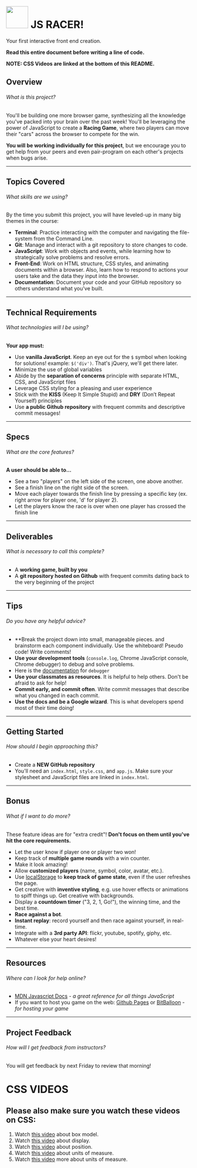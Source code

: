 # <img src="https://cloud.githubusercontent.com/assets/7833470/10423298/ea833a68-7079-11e5-84f8-0a925ab96893.png" width="60"> JS RACER! 

Your first interactive front end creation. 

**Read this entire document before writing a line of code.**

**NOTE: CSS Videos are linked at the bottom of this README.**

## Overview

###### What is this project?

You'll be building one more browser game, synthesizing all the knowledge you've packed into your brain over the past week! You'll be leveraging the power of JavaScript to create a **Racing Game**, where two players can move their "cars" across the browser to compete for the win.

**You will be working individually for this project**, but we encourage you to get help from your peers and even pair-program on each other's projects when bugs arise.

---

## Topics Covered

###### What skills are we using?

By the time you submit this project, you will have leveled-up in many big themes in the course:

* **Terminal**: Practice interacting with the computer and navigating the file-system from the Command Line.
* **Git**: Manage and interact with a git repository to store changes to code.
* **JavaScript**: Work with objects and events, while learning how to strategically solve problems and resolve errors.
* **Front-End**: Work on HTML structure, CSS styles, and animating documents within a browser. Also, learn how to respond to actions your users take and the data they input into the browser.
* **Documentation**: Document your code and your GitHub repository so others understand what you've built.

---

## Technical Requirements
###### What technologies will I be using?

**Your app must:**

* Use **vanilla JavaScript**. Keep an eye out for the `$` symbol when looking for solutions! example: `$('div')`. That's jQuery, we'll get there later.  
* Minimize the use of global variables
* Abide by the **separation of concerns** principle with separate HTML, CSS, and JavaScript files
* Leverage CSS styling for a pleasing and user experience
* Stick with the **KISS** (Keep It Simple Stupid) and **DRY** (Don’t Repeat Yourself) principles
* Use **a public Github repository** with frequent commits and descriptive commit messages!

---

## Specs

###### What are the core features?

**A user should be able to...**

* See a two "players" on the left side of the screen, one above another.
* See a finish line on the right side of the screen.
* Move each player towards the finish line by pressing a specific key (ex. right arrow for player one, 'd' for player 2).
* Let the players know the race is over when one player has crossed the finish line

---

## Deliverables

###### What is necessary to call this complete?

* A **working game, built by you**
* A **git repository hosted on Github** with frequent commits dating back to the very beginning of the project

---

## Tips

###### Do you have any helpful advice?

* **Break the project down into small, manageable pieces. and brainstorm each component individually. Use the whiteboard! Pseudo code! Write comments! 
* **Use your development tools** (`console.log`, Chrome JavaScript console, Chrome debugger) to debug and solve problems. 
* Here is the [documentation](https://developer.mozilla.org/en-US/docs/Web/JavaScript/Reference/Statements/debugger) for `debugger`
* **Use your classmates as resources**. It is helpful to help others. Don't be afraid to ask for help!
* **Commit early, and commit often**. Write commit messages that describe what you changed in each commit.
* **Use the docs and be a Google wizard**. This is what developers spend most of their time doing!

---

## Getting Started

###### How should I begin approaching this?

* Create a **NEW GitHub repository** 
* You'll need an `index.html`, `style.css`, and `app.js`. Make sure your stylesheet and JavaScript files are linked in `index.html`.

---

## Bonus

###### What if I want to do more?

These feature ideas are for "extra credit"! **Don't focus on them until you've hit the core requirements.**

* Let the user know if player one or player two won! 
* Keep track of **multiple game rounds** with a win counter.
* Make it look amazing!
* Allow **customized players** (name, symbol, color, avatar, etc.).
* Use <a href="https://developer.mozilla.org/en-US/docs/Web/API/Window/localStorage" target="_blank">localStorage</a> to **keep track of game state**, even if the user refreshes the page.
* Get creative with **inventive styling**, e.g. use hover effects or animations to spiff things up. Get creative with backgrounds.
* Display a **countdown timer** ("3, 2, 1, Go!"), the winning time, and the best time.
* **Race against a bot**.
* **Instant replay**: record yourself and then race against yourself, in real-time.
* Integrate with a **3rd party API**: flickr, youtube, spotify, giphy, etc.
* Whatever else your heart desires! 

---

## Resources

###### Where can I look for help online?

* <a href="https://developer.mozilla.org/en-US/docs/Web/JavaScript" target="_blank">MDN Javascript Docs</a> - *a great reference for all things JavaScript*
* If you want to host you game on the web: <a href="https://pages.github.com" target="_blank">Github Pages</a> or <a href="https://www.bitballoon.com" target="_blank">BitBalloon</a> - *for hosting your game*

---

## Project Feedback

###### How will I get feedback from instructors?

You will get feedback by next Friday to review that morning!


# CSS VIDEOS

## Please also make sure you watch these videos on CSS: 

1. Watch [this video](https://www.youtube.com/watch?v=HNgdhp1_kEE&index=6&list=PLdnONIhPScST0Vy4LrIZiYKpFNoxgyH7J) about box model.
1. Watch [this video](https://www.youtube.com/watch?v=qjSe_K3agYc&index=7&list=PLdnONIhPScST0Vy4LrIZiYKpFNoxgyH7J) about display.
1. Watch [this video](https://www.youtube.com/watch?v=zH8kjJdvmOs&index=8&list=PLdnONIhPScST0Vy4LrIZiYKpFNoxgyH7J) about position.
1. Watch [this video](https://www.youtube.com/watch?v=5axuSSBIMuQ&index=9&list=PLdnONIhPScST0Vy4LrIZiYKpFNoxgyH7J) about units of measure.
1. Watch [this video](https://www.youtube.com/watch?v=ZfxNpQm6m2g&index=10&list=PLdnONIhPScST0Vy4LrIZiYKpFNoxgyH7J) more about units of measure.
